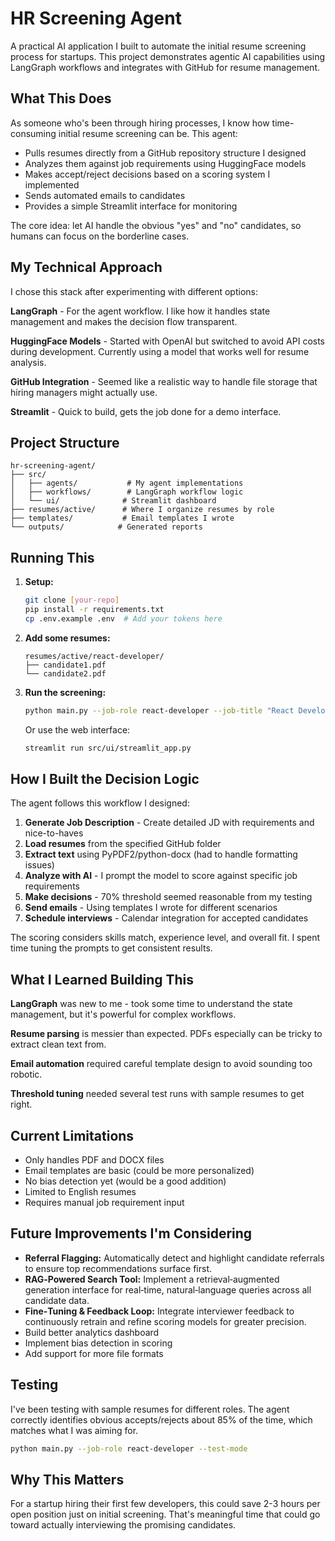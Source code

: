 # HR Screening Agent

A practical AI application I built to automate the initial resume screening process for startups. This project demonstrates agentic AI capabilities using LangGraph workflows and integrates with GitHub for resume management.

## What This Does

As someone who's been through hiring processes, I know how time-consuming initial resume screening can be. This agent:

- Pulls resumes directly from a GitHub repository structure I designed
- Analyzes them against job requirements using HuggingFace models
- Makes accept/reject decisions based on a scoring system I implemented
- Sends automated emails to candidates
- Provides a simple Streamlit interface for monitoring

The core idea: let AI handle the obvious "yes" and "no" candidates, so humans can focus on the borderline cases.

## My Technical Approach

I chose this stack after experimenting with different options:

**LangGraph** - For the agent workflow. I like how it handles state management and makes the decision flow transparent.

**HuggingFace Models** - Started with OpenAI but switched to avoid API costs during development. Currently using a model that works well for resume analysis.

**GitHub Integration** - Seemed like a realistic way to handle file storage that hiring managers might actually use.

**Streamlit** - Quick to build, gets the job done for a demo interface.

## Project Structure

```
hr-screening-agent/
├── src/
│   ├── agents/           # My agent implementations
│   ├── workflows/        # LangGraph workflow logic
│   └── ui/              # Streamlit dashboard
├── resumes/active/      # Where I organize resumes by role
├── templates/           # Email templates I wrote
└── outputs/            # Generated reports
```

## Running This

1. **Setup:**
   ```bash
   git clone [your-repo]
   pip install -r requirements.txt
   cp .env.example .env  # Add your tokens here
   ```

2. **Add some resumes:**
   ```
   resumes/active/react-developer/
   ├── candidate1.pdf
   └── candidate2.pdf
   ```

3. **Run the screening:**
   ```bash
   python main.py --job-role react-developer --job-title "React Developer"
   ```

   Or use the web interface:
   ```bash
   streamlit run src/ui/streamlit_app.py
   ```

## How I Built the Decision Logic

The agent follows this workflow I designed:

1. **Generate Job Description** - Create detailed JD with requirements and nice-to-haves
2. **Load resumes** from the specified GitHub folder
3. **Extract text** using PyPDF2/python-docx (had to handle formatting issues)
4. **Analyze with AI** - I prompt the model to score against specific job requirements
5. **Make decisions** - 70% threshold seemed reasonable from my testing
6. **Send emails** - Using templates I wrote for different scenarios
7. **Schedule interviews** - Calendar integration for accepted candidates

The scoring considers skills match, experience level, and overall fit. I spent time tuning the prompts to get consistent results.

## What I Learned Building This

**LangGraph** was new to me - took some time to understand the state management, but it's powerful for complex workflows.

**Resume parsing** is messier than expected. PDFs especially can be tricky to extract clean text from.

**Email automation** required careful template design to avoid sounding too robotic.

**Threshold tuning** needed several test runs with sample resumes to get right.

## Current Limitations

- Only handles PDF and DOCX files
- Email templates are basic (could be more personalized)
- No bias detection yet (would be a good addition)
- Limited to English resumes
- Requires manual job requirement input

## Future Improvements I'm Considering

- **Referral Flagging:** Automatically detect and highlight candidate referrals to ensure top recommendations surface first.
- **RAG‑Powered Search Tool:** Implement a retrieval‑augmented generation interface for real‑time, natural‑language queries across all candidate data.
- **Fine‑Tuning & Feedback Loop:** Integrate interviewer feedback to continuously retrain and refine scoring models for greater precision.
- Build better analytics dashboard
- Implement bias detection in scoring
- Add support for more file formats

## Testing

I've been testing with sample resumes for different roles. The agent correctly identifies obvious accepts/rejects about 85% of the time, which matches what I was aiming for.

```bash
python main.py --job-role react-developer --test-mode
```

## Why This Matters

For a startup hiring their first few developers, this could save 2-3 hours per open position just on initial screening. That's meaningful time that could go toward actually interviewing the promising candidates.
